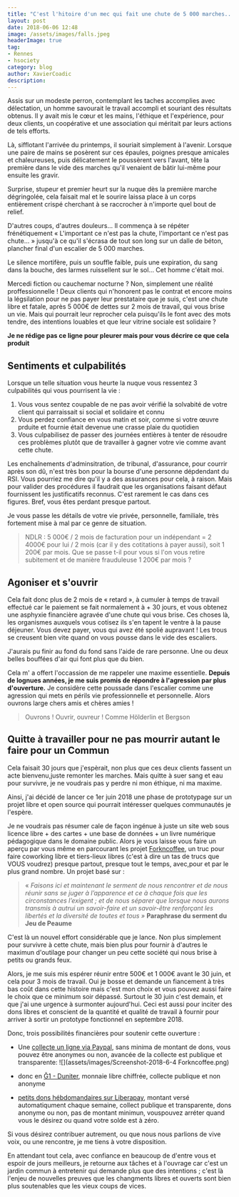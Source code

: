 ```yaml
---
title: "C'est l'hitoire d'un mec qui fait une chute de 5 000 marches..."
layout: post
date: 2018-06-06 12:48
image: /assets/images/falls.jpeg
headerImage: true
tag:
- Rennes
- hsociety
category: blog
author: XavierCoadic
description: 
---
```

Assis sur un modeste perron, contemplant les taches accomplies avec délectation, un homme savourait le travail accompli et souriant des résultats obtenus. Il y avait mis le cœur et les mains, l'éthique et l'expérience, pour deux clients, un coopérative et une association qui méritait par leurs actions de tels efforts. 

Là, sifflotant l'arrivée du printemps, il souriait simplement à l'avenir. Lorsque une paire de mains se posèrent sur ces épaules, poignes presque amicales et chaleureuses, puis délicatement le poussèrent vers l'avant, tête la première dans le vide des marches qu'il venaient de bâtir lui-même pour ensuite les gravir.

Surprise, stupeur et premier heurt sur la nuque dès la première marche dégringolée, cela faisait mal et le sourire laissa place à un corps entièrement crispé cherchant à se raccrocher à n'importe quel bout de relief. 

D'autres coups, d'autres douleurs... Il commença à se répéter frénétiquement « L'important ce n'est pas la chute, l'important ce n'est pas chute... » jusqu'à ce qu'il s'écrasa de tout son long sur un dalle de béton, plancher final d'un escalier de 5 000 marches.

Le silence mortifère, puis un souffle faible, puis une expiration, du sang dans la bouche, des larmes ruissellent sur le sol... Cet homme c'était moi.

Mercedi fiction ou cauchemar nocturne ? Non, simplement une réalité proffessionnelle ! Deux clients qui n'honorent pas le contrat et encore moins la légsilation pour ne pas payer leur prestataire que je suis, c'est une chute libre et fatale, après 5 000€ de dettes sur 2 mois de travail, qui vous brise un vie. Mais qui pourrait leur reprocher cela puisqu'ils le font avec des mots tendre, des intentions louables et que leur vitrine sociale est solidaire ? 

**Je ne rédige pas ce ligne pour pleurer mais pour vous décrire ce que cela produit**

## Sentiments et culpabilités

Lorsque un telle situation vous heurte la nuque vous ressentez 3 culpabilités qui vous pourrisent la vie :

1. Vous vous sentez coupable de ne pas avoir vérifié la solvabité de votre client qui parraissait si social et solidaire et connu
2. Vous perdez confiance en vous matin et soir, comme si votre œuvre prduite et fournie était devenue une crasse plaie du quotidien
3. Vous culpabilisez de passer des journées entières à tenter de résoudre ces problèmes plutôt que de travailler à gagner votre vie comme avant cette chute. 

Les enchaînements d'adminsitration, de tribunal, d'assurance, pour courrir après son dû, n'est très bon pour la bourse d'une personne dépdendant du RSI. Vous pourriez me dire qu'il y a des assurances pour cela, à raison. Mais pour valider des procédures il faudrait que les organisations faisant défaut fournissent les justificatifs reconnus. C'est rarement le cas dans ces figures. Bref, vous êtes perdant presque partout. 

Je vous passe les détails de votre vie privée, personnelle, familiale, très fortement mise à mal par ce genre de situation.

> NDLR : 5 000€ / 2 mois de facturation pour un indépendant = 2 4000€ pour lui / 2 mois (car il y des cotitations à payer aussi), soit 1 200€ par mois. Que se passe t-il pour vous si l'on vous retire subitement et de manière frauduleuse 1 200€ par mois ?

## Agoniser et s'ouvrir

Cela fait donc plus de 2 mois de « retard », à cumuler à temps de travail effectué car le paiement se fait normalement à + 30 jours, et vous obtenez une asphyxie financière agravée d'une chute qui vous brise. Ces choses là, les organismes auxquels vous cotisez ils s'en tapent le ventre à la pause déjeuner. Vous devez payer, vous qui avez été spolié aupravant ! Les trous se creusent bien vite quand on vous pousse dans le vide des escaliers. 

J'aurais pu finir au fond du fond sans l'aide de rare personne. Une ou deux belles bouffées d'air qui font plus que du bien. 

Cela m' a offert l'occassion de me rappeler une maxime essentielle. **Depuis de lognues années, je me suis promis de répondre à l'agression par plus d'ouverture.** Je considère cette poussade dans l'escalier comme une agression qui mets en périls vie professionnelle et personnelle. Alors ouvrons large chers amis et chères amies !

> Ouvrons ! Ouvrir, ouvreur ! Comme Hölderlin et Bergson 

## Quitte à travailler pour ne pas mourrir autant le faire pour un Commun

Cela faisait 30 jours que j'espèrait, non plus que ces deux clients fassent un acte bienvenu,juste remonter les marches. Mais quitte à suer sang et eau pour survivre, je ne voudrais pas y perdre ni mon éthique, ni ma maxime.

Ainsi, j'ai décidé de lancer ce 1er juin 2018 une phase de prototypage sur un projet libre et open source qui pourrait intéresser quelques communautés je l'espère.

Je ne voudrais pas résumer cale de façon ingénue à juste un site web sous licence libre + des cartes + une base de données + un livre numérique pédagogique dans le domaine public. Alors je vous laisse vous faire un aperçu par vous même en parcourant les projet [Forkncoffee](https://github.com/XavCC/forkncoffee), un truc pour faire coworking libre et tiers-lieux libres (c'est à dire un tas de trucs que VOUS voudrez) presque partout, presque tout le temps, avec,pour et par le plus grand nombre. Un projet basé sur :

> « _Faisons ici et maintenant le serment de nous rencontrer et de nous réunir sans se juger à l’apparence et ce à chaque fois que les circonstances l’exigent ; et de nous séparer que lorsque nous aurons transmis à autrui un savoir-faire et un savoir-être renforçant les libertés et la diversité de toutes et tous »_ **Paraphrase du serment du Jeu de Peaume**

C'est là un nouvel effort considérable que je lance. Non plus simplement pour survivre à cette chute, mais bien plus pour fournir à d'autres le maximun d'outilage pour changer un peu cette société qui nous brise à petits ou grands feux. 

Alors, je me suis mis espérer réunir entre 500€ et 1 000€ avant le 30 juin, et cela pour 3 mois de travail. Oui je bosse et demande un fiancement à très bas coût dans cette histoire mais c'est mon choix et vous pouvez aussi faire le choix que ce minimum soir dépassé. Surtout le 30 juin c'est demain, et que j'ai une urgence à surmonter aujourd'hui. Ceci est aussi pour inciter des dons libres et conscient de la quantité et qualité de travail à fournir pour arriver à sortir un prototype fonctionnel en septembre 2018.

Donc, trois possibilités financières pour soutenir cette ouverture :

+ Une [collecte un ligne via Paypal](https://www.paypal.com/pools/c/84Ug9UH2cW), sans minima de montant de dons, vous pouvez être anonymes ou non, avancée de la collecte est publique et transparente:
![](assets/images/Screenshot-2018-6-4 Forkncoffee.png)

+ donc en [Ğ1 - Duniter](https://g1.duniter.fr/#/app/wot/92UU85KeAXuVjvnfyXWxPkcTSeE68Ftt4D53tJVVNrgN/Xavier%20Coadic), monnaie libre chiffrée, collecte publique et non anonyme

+ [petits dons hébdomandaires sur Liberapay](https://liberapay.com/Xav.CC), montant versé automatiqument chaque semaine, collect publique et transparente, dons anonyme ou non, pas de montant minimun, vouspouvez arréter quand vous le désirez ou quand votre solde est à zéro. 

Si vous désirez contribuer autrement, ou que nous nous parlions de vive voix, ou une rencontre, je me tiens à votre disposition.

En attendant tout cela, avec confiance en beaucoup de d'entre vous et espoir de jours meilleurs, je retourne aux tâches et à l'ouvrage car c'est un jardin commun à entretenir qui demande plus que des intentions ; c'est là l'enjeu de nouvelles preuves que les changments libres et ouverts sont bien plus soutenables que les vieux coups de vices. 
